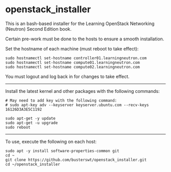 # openstack_installer

This is an bash-based installer for the Learning OpenStack Networking (Neutron) Second Edition book.

Certain pre-work must be done to the hosts to ensure a smooth installation.

Set the hostname of each machine (must reboot to take effect):

```
sudo hostnamectl set-hostname controller01.learningneutron.com
sudo hostnamectl set-hostname compute01.learningneutron.com
sudo hostnamectl set-hostname compute02.learningneutron.com
```

You must logout and log back in for changes to take effect.

---

Install the latest kernel and other packages with the following commands:

```
# May need to add key with the following command:
# sudo apt-key adv --keyserver keyserver.ubuntu.com --recv-keys 16126D3A3E5C1192

sudo apt-get -y update
sudo apt-get -u upgrade
sudo reboot
```

---


To use, execute the following on each host:

```
sudo apt -y install software-properties-common git
cd ~
git clone https://github.com/busterswt/openstack_installer.git
cd ~/openstack_installer
```
